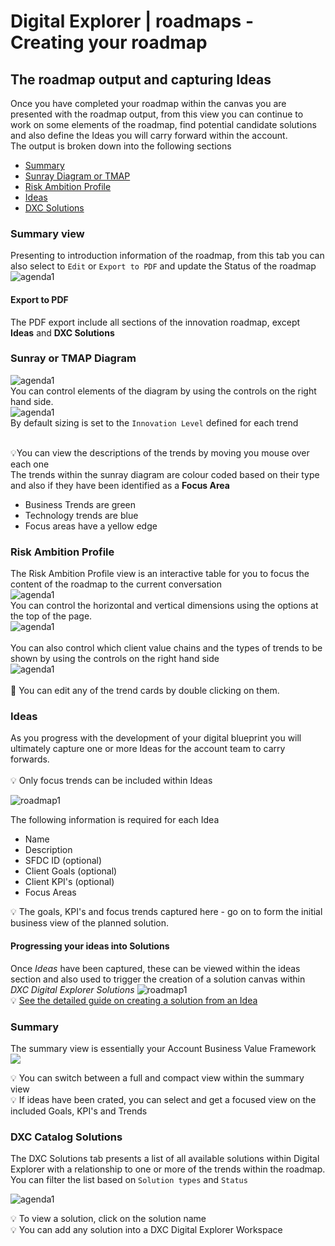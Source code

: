 # Digital Explorer | roadmaps - Creating your roadmap

## The roadmap output and capturing Ideas
Once you have completed your roadmap within the canvas you are presented with the roadmap output, from this view you can continue to work on some elements of the roadmap, find potential candidate solutions and also define the Ideas you will carry forward within the account.
<br>
The output is broken down into the following sections

- [Summary](#Summary)
- [Sunray Diagram or TMAP](#Sunray-or-TMAP-Diagram)
- [Risk Ambition Profile](#Risk-Ambition-Profile)
- [Ideas](#Ideas)
- [DXC Solutions](#DXC-Solutions)

### Summary view
Presenting to introduction information of the roadmap, from this tab you can also select to `Edit` or `Export to PDF` and update the Status of the roadmap
![agenda1](images/agenda13.png)<br>

#### Export to PDF
The PDF export include all sections of the innovation roadmap, except **Ideas** and **DXC Solutions**

### Sunray or TMAP Diagram
![agenda1](images/SampleTMAP.png)<br>
You can control elements of the diagram by using the controls on the right hand side.<br>
![agenda1](images/agenda14.png)<br>
By default sizing is set to the `Innovation Level` defined for each trend<br><br>

:bulb:You can view the descriptions of the trends by moving you mouse over each one
<br>
The trends within the sunray diagram are colour coded based on their type and also if they have been identified as a **Focus Area**
<br>
- Business Trends are green
- Technology trends are blue
- Focus areas have a yellow edge

### Risk Ambition Profile
The Risk Ambition Profile view is an interactive table for you to focus the content of the roadmap to the current conversation<br>
![agenda1](images/agenda19.png)<br>
You can control the horizontal and vertical dimensions using the options at the top of the page.<br>
![agenda1](images/agenda15.png)<br>
<br>
You can also control which client value chains and the types of trends to be shown by using the controls on the right hand side<br>
![agenda1](images/agenda16.png)<br><br>
:information_desk_person: You can edit any of the trend cards by double clicking on them.


### Ideas
As you progress with the development of your digital blueprint you will ultimately capture one or more Ideas for the account team to carry forwards.<br><br>
:bulb: Only focus trends can be included within Ideas<br>

![roadmap1](images/agenda17.png)<br>

The following information is required for each Idea

- Name
- Description
- SFDC ID (optional)
- Client Goals (optional)
- Client KPI's (optional)
- Focus Areas

:bulb: The goals, KPI's and focus trends captured here - go on to form the initial business view of the planned solution.

#### Progressing your ideas into Solutions
Once _Ideas_ have been captured, these can be viewed within the ideas section and also used to trigger the creation of a solution canvas within _DXC Digital Explorer Solutions_
![roadmap1](images/ideas1.png)<br>
:bulb: [See the detailed guide on creating a solution from an Idea](Idea2Solution.md)

### Summary
The summary view is essentially your Account Business Value Framework<br>
![](images/SampleBVF.png)<br>

:bulb: You can switch between a full and compact view within the summary view<br>
:bulb: If ideas have been crated, you can select and get a focused view on the included Goals, KPI's and Trends 

### DXC Catalog Solutions
The DXC Solutions tab presents a list of all available solutions within Digital Explorer with a relationship to one or more of the trends within the roadmap.   You can filter the list based on `Solution types` and `Status`

![agenda1](images/agenda18.png)<br>

:bulb: To view a solution, click on the solution name<br>
:bulb: You can add any solution into a DXC Digital Explorer Workspace